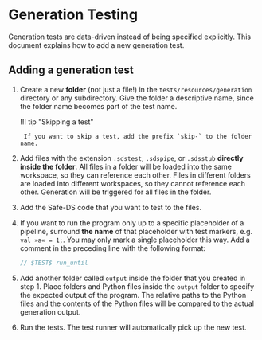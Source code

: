 # Generation Testing

Generation tests are data-driven instead of being specified explicitly. This document explains how to add a new
generation test.

## Adding a generation test

1. Create a new **folder** (not just a file!) in the `tests/resources/generation` directory or any subdirectory. Give
   the folder a descriptive name, since the folder name becomes part of the test name.

    !!! tip "Skipping a test"

        If you want to skip a test, add the prefix `skip-` to the folder name.

2. Add files with the extension `.sdstest`, `.sdspipe`, or `.sdsstub` **directly inside the folder**. All files in a
   folder will be loaded into the same workspace, so they can reference each other. Files in different folders are
   loaded into different workspaces, so they cannot reference each other. Generation will be triggered for all files in
   the folder.
3. Add the Safe-DS code that you want to test to the files.
4. If you want to run the program only up to a specific placeholder of a pipeline, surround **the name** of that
   placeholder with test markers, e.g. `val »a« = 1;`. You may only mark a single placeholder this way. Add a comment in
   the preceding line with the following format:
    ```ts
    // $TEST$ run_until
    ```
5. Add another folder called `output` inside the folder that you created in step 1. Place folders and Python files
   inside the `output` folder to specify the expected output of the program. The relative paths to the Python files and
   the contents of the Python files will be compared to the actual generation output.
6. Run the tests. The test runner will automatically pick up the new test.
